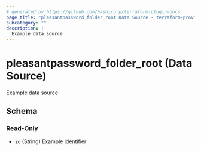 ```yaml
---
# generated by https://github.com/hashicorp/terraform-plugin-docs
page_title: "pleasantpassword_folder_root Data Source - terraform-provider-pleasant-password-server"
subcategory: ""
description: |-
  Example data source
---
```


# pleasantpassword_folder_root (Data Source)

Example data source



<!-- schema generated by tfplugindocs -->
## Schema

### Read-Only

- `id` (String) Example identifier
